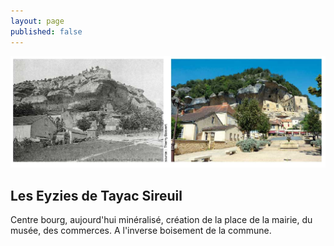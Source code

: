 ```yaml
---
layout: page
published: false
---
```


![## Les Eyzies de Tayac Sireuil](data/images/9/histoire/P21_01.jpg)

## Les Eyzies de Tayac Sireuil
Centre bourg, aujourd'hui minéralisé, création de la place de la mairie, du musée, des commerces. A l'inverse boisement de la commune.
